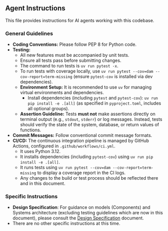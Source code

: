 ## Agent Instructions

This file provides instructions for AI agents working with this codebase.

### General Guidelines

*   **Coding Conventions:** Please follow PEP 8 for Python code.
*   **Testing:**
    *   All new features must be accompanied by unit tests.
    *   Ensure all tests pass before submitting changes.
    *   The command to run tests is `uv run pytest -x`.
    *   To run tests with coverage locally, use `uv run pytest --cov=dam --cov-report=term-missing` (ensure `pytest-cov` is installed via dev dependencies).
    *   **Environment Setup:** It is recommended to use `uv` for managing virtual environments and dependencies.
        *   Install dependencies (including `pytest` and `pytest-cov`): `uv run pip install -e .[all]` (as specified in `pyproject.toml`, includes all optional groups).
    *   **Assertion Guideline:** Tests **must not** make assertions directly on terminal output (e.g., `stdout`, `stderr`) or log messages. Instead, tests should verify the state of the system, database, or return values of functions.
*   **Commit Messages:** Follow conventional commit message formats.
*   **CI/CD:** The continuous integration pipeline is managed by GitHub Actions, configured in `.github/workflows/ci.yml`.
    *   It uses Python 3.12.
    *   It installs dependencies (including `pytest-cov`) using `uv run pip install -e .[all]`.
    *   It runs tests using `uv run pytest --cov=dam --cov-report=term-missing` to display a coverage report in the CI logs.
    *   Any changes to the build or test process should be reflected there and in this document.

### Specific Instructions

*   **Design Specification**: For guidance on models (Components) and Systems architecture (excluding testing guidelines which are now in this document), please consult the [Design Specification](docs/design_specification.md) document.
*   There are no other specific instructions at this time.
